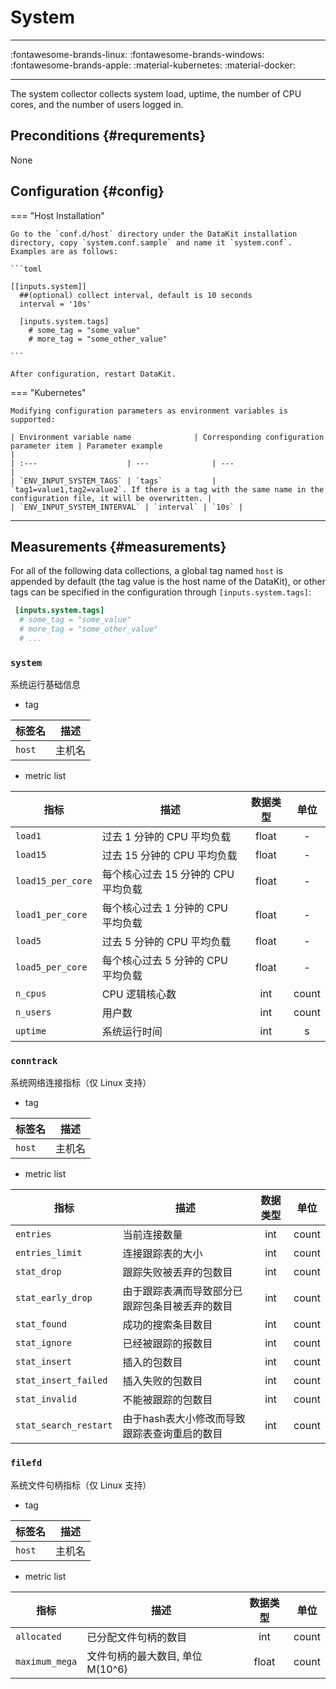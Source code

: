 
# System
---

:fontawesome-brands-linux: :fontawesome-brands-windows: :fontawesome-brands-apple: :material-kubernetes: :material-docker:

---

The system collector collects system load, uptime, the number of CPU cores, and the number of users logged in.

## Preconditions {#requrements}

None

## Configuration {#config}

=== "Host Installation"

    Go to the `conf.d/host` directory under the DataKit installation directory, copy `system.conf.sample` and name it `system.conf`. Examples are as follows:
    
    ```toml
        
    [[inputs.system]]
      ##(optional) collect interval, default is 10 seconds
      interval = '10s'
    
      [inputs.system.tags]
        # some_tag = "some_value"
        # more_tag = "some_other_value"
    
    ```
    
    After configuration, restart DataKit.

=== "Kubernetes"

    Modifying configuration parameters as environment variables is supported:
    
    | Environment variable name              | Corresponding configuration parameter item | Parameter example                                                     |
    | :---                    | ---              | ---                                                          |
    | `ENV_INPUT_SYSTEM_TAGS` | `tags`           | `tag1=value1,tag2=value2`. If there is a tag with the same name in the configuration file, it will be overwritten. |
    | `ENV_INPUT_SYSTEM_INTERVAL` | `interval` | `10s` |

---

## Measurements {#measurements}

For all of the following data collections, a global tag named `host` is appended by default (the tag value is the host name of the DataKit), or other tags can be specified in the configuration through `[inputs.system.tags]`:

``` toml
 [inputs.system.tags]
  # some_tag = "some_value"
  # more_tag = "some_other_value"
  # ...
```



### `system`

系统运行基础信息

- tag


| 标签名 | 描述    |
|  ----  | --------|
|`host`|主机名|

- metric list


| 指标 | 描述| 数据类型 | 单位   |
| ---- |---- | :---:    | :----: |
|`load1`|过去 1 分钟的 CPU 平均负载|float|-|
|`load15`|过去 15 分钟的 CPU 平均负载|float|-|
|`load15_per_core`|每个核心过去 15 分钟的 CPU 平均负载|float|-|
|`load1_per_core`|每个核心过去 1 分钟的 CPU 平均负载|float|-|
|`load5`|过去 5 分钟的 CPU 平均负载|float|-|
|`load5_per_core`|每个核心过去 5 分钟的 CPU 平均负载|float|-|
|`n_cpus`|CPU 逻辑核心数|int|count|
|`n_users`|用户数|int|count|
|`uptime`|系统运行时间|int|s|



### `conntrack`

系统网络连接指标（仅 Linux 支持）

- tag


| 标签名 | 描述    |
|  ----  | --------|
|`host`|主机名|

- metric list


| 指标 | 描述| 数据类型 | 单位   |
| ---- |---- | :---:    | :----: |
|`entries`|当前连接数量|int|count|
|`entries_limit`|连接跟踪表的大小|int|count|
|`stat_drop`|跟踪失败被丢弃的包数目|int|count|
|`stat_early_drop`|由于跟踪表满而导致部分已跟踪包条目被丢弃的数目|int|count|
|`stat_found`|成功的搜索条目数目|int|count|
|`stat_ignore`|已经被跟踪的报数目|int|count|
|`stat_insert`|插入的包数目|int|count|
|`stat_insert_failed`|插入失败的包数目|int|count|
|`stat_invalid`|不能被跟踪的包数目|int|count|
|`stat_search_restart`|由于hash表大小修改而导致跟踪表查询重启的数目|int|count|



### `filefd`

系统文件句柄指标（仅 Linux 支持）

- tag


| 标签名 | 描述    |
|  ----  | --------|
|`host`|主机名|

- metric list


| 指标 | 描述| 数据类型 | 单位   |
| ---- |---- | :---:    | :----: |
|`allocated`|已分配文件句柄的数目|int|count|
|`maximum_mega`|文件句柄的最大数目, 单位 M(10^6)|float|count|


